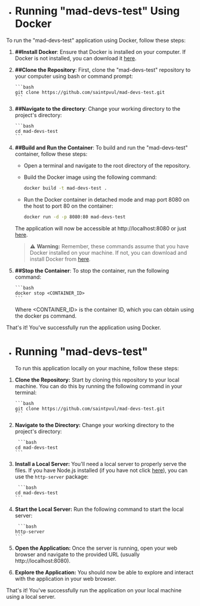 -   # Running "mad-devs-test" Using Docker

To run the "mad-devs-test" application using Docker, follow these steps:

1.  **##Install Docker**: Ensure that Docker is installed on your computer. If Docker is not installed, you can download it [here](https://www.docker.com/get-started).

2.  **##Clone the Repository**: First, clone the "mad-devs-test" repository to your computer using bash or command prompt:

        ```bash
        git clone https://github.com/saintpvul/mad-devs-test.git
        ```

3.  **##Navigate to the directory**: Change your working directory to the project's directory:

        ```bash
        cd mad-devs-test
        ```

4.  **##Build and Run the Container**: To build and run the "mad-devs-test" container, follow these steps:

    -   Open a terminal and navigate to the root directory of the repository.

    -   Build the Docker image using the following command:

        ```bash
        docker build -t mad-devs-test .
        ```

    -   Run the Docker container in detached mode and map port 8080 on the host to port 80 on the container:

        ```bash
        docker run -d -p 8080:80 mad-devs-test
        ```

    The application will now be accessible at http://localhost:8080 or just [here](http://localhost:8080).

    > :warning: **Warning:** Remember, these commands assume that you have Docker installed on your machine. If not, you can download and install Docker from [here](https://www.docker.com/get-started).

5.  **##Stop the Container**: To stop the container, run the following command:

        ```bash
        docker stop <CONTAINER_ID>
        ```

    Where <CONTAINER_ID> is the container ID, which you can obtain using the docker ps command.

That's it! You've successfully run the application using Docker.

-   # Running "mad-devs-test"

    To run this application locally on your machine, follow these steps:

1.  **Clone the Repository:** Start by cloning this repository to your local machine. You can do this by running the following command in your terminal:

        ```bash
        git clone https://github.com/saintpvul/mad-devs-test.git
        ```

2.  **Navigate to the Directory:** Change your working directory to the project's directory:

         ```bash
        cd mad-devs-test
        ```

3.  **Install a Local Server:** You'll need a local server to properly serve the files. If you have Node.js installed (if you have not click [here](https://nodejs.org/en)), you can use the `http-server` package:

         ```bash
        cd mad-devs-test
        ```

4.  **Start the Local Server:** Run the following command to start the local server:

         ```bash
        http-server
        ```

5.  **Open the Application:** Once the server is running, open your web browser and navigate to the provided URL (usually http://localhost:8080).

6.  **Explore the Application:** You should now be able to explore and interact with the application in your web browser.

That's it! You've successfully run the application on your local machine using a local server.
